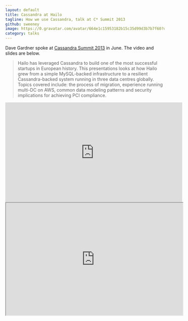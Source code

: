 ```yaml
---
layout: default
title: Cassandra at Hailo
tagline: How we use Cassandra, talk at C* Summit 2013
github: sweeney
image: https://0.gravatar.com/avatar/664e1c15953182b15c35d99d3b7b7f60?d=https%3A%2F%2Fidenticons.github.com%2Fb4affa4f6b27df047d63d66fe4ac5600.png
category: talks
---
```

Dave Gardner spoke at [Cassandra Summit 2013](http://www.datastax.com/company/news-and-events/events/cassandrasummit2013) in June. The video and slides are below.

> Hailo has leveraged Cassandra to build one of the most successful startups in European history. This presentations looks at how Hailo grew from a simple MySQL-backed infrastructure to a resilient Cassandra-backed system running in three data centres globally. Topics covered include: the process of migration, experience running multi-DC on AWS, common data modeling patterns and security implications for achieving PCI compliance.

<iframe width="560" height="315" src="http://www.youtube.com/embed/-RT9Pl7dB6U" frameborder="0" allowfullscreen="allowfullscreen"> </iframe>
<br />
<iframe src="http://www.slideshare.net/slideshow/embed_code/22870794" width="560" height="356" allowfullscreen="true"> </iframe>
